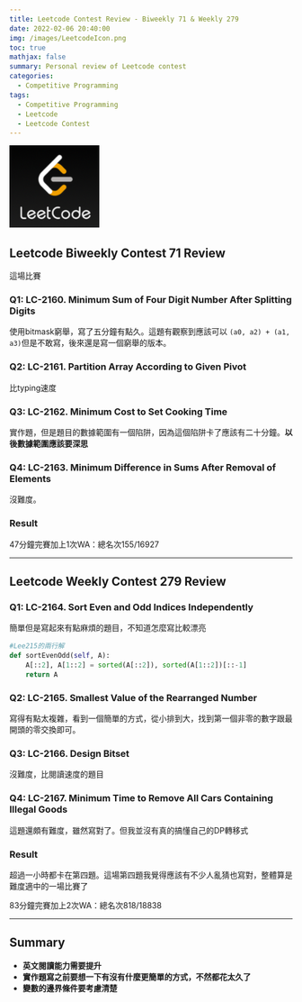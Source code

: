```yaml
---
title: Leetcode Contest Review - Biweekly 71 & Weekly 279
date: 2022-02-06 20:40:00
img: /images/LeetcodeIcon.png
toc: true
mathjax: false 
summary: Personal review of Leetcode contest 
categories: 
  - Competitive Programming
tags: 
  - Competitive Programming
  - Leetcode
  - Leetcode Contest
---
```



![](/images/LeetcodeIcon.png)


## Leetcode Biweekly Contest 71 Review
這場比賽

### Q1: LC-2160. Minimum Sum of Four Digit Number After Splitting Digits

使用bitmask窮舉，寫了五分鐘有點久。這題有觀察到應該可以 `(a0, a2) + (a1, a3)`但是不敢寫，後來還是寫一個窮舉的版本。


### Q2: LC-2161. Partition Array According to Given Pivot

比typing速度


### Q3: LC-2162. Minimum Cost to Set Cooking Time

實作題，但是題目的數據範圍有一個陷阱，因為這個陷阱卡了應該有二十分鐘。**以後數據範圍應該要深思**


### Q4: LC-2163. Minimum Difference in Sums After Removal of Elements

沒難度。


### Result

47分鐘完賽加上1次WA：總名次155/16927

----

## Leetcode Weekly Contest 279 Review



### Q1: LC-2164. Sort Even and Odd Indices Independently

簡單但是寫起來有點麻煩的題目，不知道怎麼寫比較漂亮

```python
#Lee215的兩行解
def sortEvenOdd(self, A):
    A[::2], A[1::2] = sorted(A[::2]), sorted(A[1::2])[::-1]
    return A
```

### Q2: LC-2165. Smallest Value of the Rearranged Number

寫得有點太複雜，看到一個簡單的方式，從小排到大，找到第一個非零的數字跟最開頭的零交換即可。


### Q3: LC-2166. Design Bitset

沒難度，比閱讀速度的題目


### Q4: LC-2167. Minimum Time to Remove All Cars Containing Illegal Goods

這題還頗有難度，雖然寫對了。但我並沒有真的搞懂自己的DP轉移式


### Result

超過一小時都卡在第四題。這場第四題我覺得應該有不少人亂猜也寫對，整體算是難度適中的一場比賽了

83分鐘完賽加上2次WA：總名次818/18838

----

## Summary

- **英文閱讀能力需要提升**
- **實作題寫之前要想一下有沒有什麼更簡單的方式，不然都花太久了**
- **變數的邊界條件要考慮清楚**

